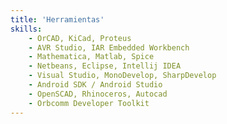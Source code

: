 ```yaml
---
title: 'Herramientas'
skills:
    - OrCAD, KiCad, Proteus
    - AVR Studio, IAR Embedded Workbench
    - Mathematica, Matlab, Spice
    - Netbeans, Eclipse, Intellij IDEA
    - Visual Studio, MonoDevelop, SharpDevelop
    - Android SDK / Android Studio
    - OpenSCAD, Rhinoceros, Autocad
    - Orbcomm Developer Toolkit
---
```

